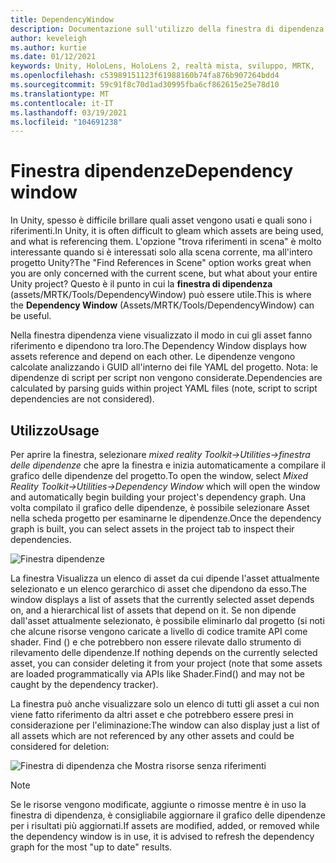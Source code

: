 ```yaml
---
title: DependencyWindow
description: Documentazione sull'utilizzo della finestra di dipendenza in MRTK
author: keveleigh
ms.author: kurtie
ms.date: 01/12/2021
keywords: Unity, HoloLens, HoloLens 2, realtà mista, sviluppo, MRTK,
ms.openlocfilehash: c53989151123f61988160b74fa876b907264bdd4
ms.sourcegitcommit: 59c91f8c70d1ad30995fba6cf862615e25e78d10
ms.translationtype: MT
ms.contentlocale: it-IT
ms.lasthandoff: 03/19/2021
ms.locfileid: "104691238"
---
```

# <a name="dependency-window"></a><span data-ttu-id="b94d9-104">Finestra dipendenze</span><span class="sxs-lookup"><span data-stu-id="b94d9-104">Dependency window</span></span>

<span data-ttu-id="b94d9-105">In Unity, spesso è difficile brillare quali asset vengono usati e quali sono i riferimenti.</span><span class="sxs-lookup"><span data-stu-id="b94d9-105">In Unity, it is often difficult to gleam which assets are being used, and what is referencing them.</span></span> <span data-ttu-id="b94d9-106">L'opzione "trova riferimenti in scena" è molto interessante quando si è interessati solo alla scena corrente, ma all'intero progetto Unity?</span><span class="sxs-lookup"><span data-stu-id="b94d9-106">The "Find References in Scene" option works great when you are only concerned with the current scene, but what about your entire Unity project?</span></span> <span data-ttu-id="b94d9-107">Questo è il punto in cui la **finestra di dipendenza** (assets/MRTK/Tools/DependencyWindow) può essere utile.</span><span class="sxs-lookup"><span data-stu-id="b94d9-107">This is where the **Dependency Window** (Assets/MRTK/Tools/DependencyWindow) can be useful.</span></span>

<span data-ttu-id="b94d9-108">Nella finestra dipendenza viene visualizzato il modo in cui gli asset fanno riferimento e dipendono tra loro.</span><span class="sxs-lookup"><span data-stu-id="b94d9-108">The Dependency Window displays how assets reference and depend on each other.</span></span> <span data-ttu-id="b94d9-109">Le dipendenze vengono calcolate analizzando i GUID all'interno dei file YAML del progetto. Nota: le dipendenze di script per script non vengono considerate.</span><span class="sxs-lookup"><span data-stu-id="b94d9-109">Dependencies are calculated by parsing guids within project YAML files (note, script to script dependencies are not considered).</span></span>

## <a name="usage"></a><span data-ttu-id="b94d9-110">Utilizzo</span><span class="sxs-lookup"><span data-stu-id="b94d9-110">Usage</span></span>

<span data-ttu-id="b94d9-111">Per aprire la finestra, selezionare *mixed reality Toolkit->Utilities->finestra delle dipendenze* che apre la finestra e inizia automaticamente a compilare il grafico delle dipendenze del progetto.</span><span class="sxs-lookup"><span data-stu-id="b94d9-111">To open the window, select *Mixed Reality Toolkit->Utilities->Dependency Window* which will open the window and automatically begin building your project's dependency graph.</span></span> <span data-ttu-id="b94d9-112">Una volta compilato il grafico delle dipendenze, è possibile selezionare Asset nella scheda progetto per esaminarne le dipendenze.</span><span class="sxs-lookup"><span data-stu-id="b94d9-112">Once the dependency graph is built, you can select assets in the project tab to inspect their dependencies.</span></span>

![Finestra dipendenze](../images/dependency-window/MRTK_Dependency_Window.png)

<span data-ttu-id="b94d9-114">La finestra Visualizza un elenco di asset da cui dipende l'asset attualmente selezionato e un elenco gerarchico di asset che dipendono da esso.</span><span class="sxs-lookup"><span data-stu-id="b94d9-114">The window displays a list of assets that the currently selected asset depends on, and a hierarchical list of assets that depend on it.</span></span> <span data-ttu-id="b94d9-115">Se non dipende dall'asset attualmente selezionato, è possibile eliminarlo dal progetto (si noti che alcune risorse vengono caricate a livello di codice tramite API come shader. Find () e che potrebbero non essere rilevate dallo strumento di rilevamento delle dipendenze.</span><span class="sxs-lookup"><span data-stu-id="b94d9-115">If nothing depends on the currently selected asset, you can consider deleting it from your project (note that some assets are loaded programmatically via APIs like Shader.Find() and may not be caught by the dependency tracker).</span></span>

<span data-ttu-id="b94d9-116">La finestra può anche visualizzare solo un elenco di tutti gli asset a cui non viene fatto riferimento da altri asset e che potrebbero essere presi in considerazione per l'eliminazione:</span><span class="sxs-lookup"><span data-stu-id="b94d9-116">The window can also display just a list of all assets which are not referenced by any other assets and could be considered for deletion:</span></span>

![Finestra di dipendenza che Mostra risorse senza riferimenti](../images/dependency-window/MRTK_Dependency_Window_Unreferenced.png)

> [!NOTE]
> <span data-ttu-id="b94d9-118">Se le risorse vengono modificate, aggiunte o rimosse mentre è in uso la finestra di dipendenza, è consigliabile aggiornare il grafico delle dipendenze per i risultati più aggiornati.</span><span class="sxs-lookup"><span data-stu-id="b94d9-118">If assets are modified, added, or removed while the dependency window is in use, it is advised to refresh the dependency graph for the most "up to date" results.</span></span>
